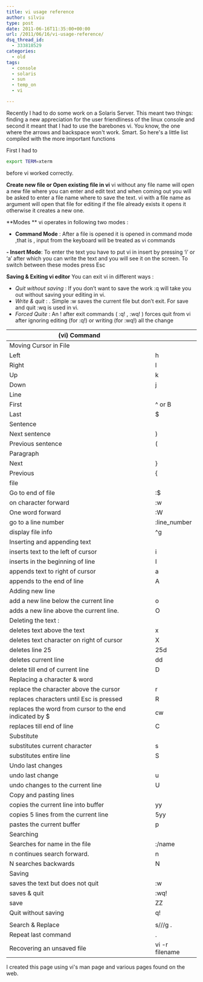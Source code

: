 ```yaml
---
title: vi usage reference
author: silviu
type: post
date: 2011-06-16T11:35:00+00:00
url: /2011/06/16/vi-usage-reference/
dsq_thread_id:
  - 333818529
categories:
  - old
tags:
  - console
  - solaris
  - sun
  - temp_on
  - vi

---
```

Recently I had to do some work on a Solaris Server. This meant two things: finding a new appreciation for the user friendliness of the linux console and second it meant that I had to use the barebones vi. You know, the one where the arrows and backspace won't work. Smart. So here's a little list compiled with the more important functions

First I had to

```bash
export TERM=xterm
```

before vi worked correctly.

**Create new file or Open existing file in vi**
vi without any file name will open a new file where you can enter and edit text and when coming out you will be asked to enter a file name where to save the text. vi with a file name as argument will open that file for editing if the file already exists it opens it otherwise it creates a new one.

**Modes
**
vi operates in following two modes :
- **Command Mode** : After a file is opened it is opened in command mode ,that is , input from the keyboard will be treated as vi commands

**- Insert Mode**: To enter the text you have to put vi in insert by pressing ‘i’ or ‘a’ after which you can write the text and you will see it on the screen. To switch between these modes press Esc

**Saving & Exiting vi editor**
You can exit vi in different ways :

  * _Quit without saving_ : If you don’t want to save the work :q will take you out without saving your editing in vi.
  * _Write & quit_ : . Simple :w saves the current file but don’t exit. For save and quit :wq is used in vi.
  * _Forced Quite_ : An ! after exit commands ( :q! , :wq! ) forces quit from vi after ignoring editing (for :q!) or writing (for :wq!) all the change


| (vi) Command                                            |                |
|---------------------------------------------------------|----------------|
| Moving Cursor in File                                   |                |
| Left                                                    | h              |
| Right                                                   | l              |
| Up                                                      | k              |
| Down                                                    | j              |
| Line                                                    |                |
| First                                                   | ^ or B         |
| Last                                                    | $              |
| Sentence                                                |                |
| Next sentence                                           | )              |
| Previous sentence                                       | (              |
| Paragraph                                               |                |
| Next                                                    | }              |
| Previous                                                | {              |
| file                                                    |                |
| Go to end of file                                       | :$             |
| on character forward                                    | :w             |
| One word forward                                        | :W             |
| go to a line number                                     | :line_number   |
| display file info                                       | ^g             |
| Inserting and appending text                            |                |
| inserts text to the left of cursor                      | i              |
| inserts in the beginning of line                        | I              |
| appends text to right of cursor                         | a              |
| appends to the end of line                              | A              |
| Adding new line                                         |                |
| add a new line below the current line                   | o              |
| adds a new line above the current line.                 | O              |
| Deleting the text :                                     |                |
| deletes text above the text                             | x              |
| deletes text character on right of cursor               | X              |
| deletes line 25                                         | 25d            |
| deletes current line                                    | dd             |
| delete till end of current line                         | D              |
| Replacing a character & word                            |                |
| replace the character above the cursor                  | r              |
| replaces characters until Esc is pressed                | R              |
| replaces the word from cursor to the end indicated by $ | cw             |
| replaces till end of line                               | C              |
| Substitute                                              |                |
| substitutes current character                           | s              |
| substitutes entire line                                 | S              |
| Undo last changes                                       |                |
| undo last change                                        | u              |
| undo changes to the current line                        | U              |
| Copy and pasting lines                                  |                |
| copies the current line into buffer                     | yy             |
| copies 5 lines from the current line                    | 5yy            |
| pastes the current buffer                               | p              |
| Searching                                               |                |
| Searches for name in the file                           | :/name         |
| n continues search forward.                             | n              |
| N searches backwards                                    | N              |
| Saving                                                  |                |
| saves the text but does not quit                        | :w             |
| saves & quit                                            | :wq!           |
| save                                                    | ZZ             |
| Quit without saving                                     | q!             |
|                                                         |                |
| Search & Replace                                        | s///g .        |
| Repeat last command                                     | .              |
| Recovering an unsaved file                              | vi -r filename |

I created this page using vi's man page and various pages found on the web.
